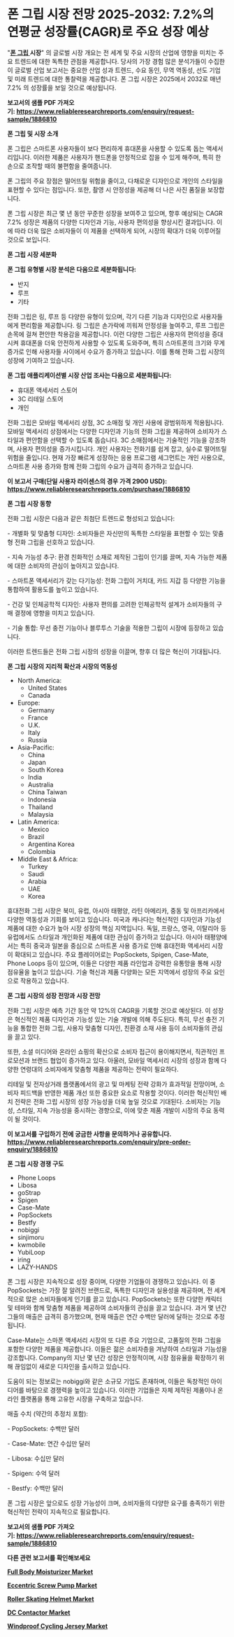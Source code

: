 <p><h1>폰 그립 시장 전망 2025-2032: 7.2%의 연평균 성장률(CAGR)로 주요 성장 예상</h1></p><p>"<strong><a href="https://www.reliableresearchreports.com/phone-grips-r1886810?utm_campaign=106&utm_medium=7&utm_source=Github&utm_content=ia&utm_term=12032025&utm_id=phone-grips">폰 그립&nbsp;</a></strong><strong>시장</strong>" 의 글로벌 시장 개요는 전 세계 및 주요 시장의 산업에 영향을 미치는 주요 트렌드에 대한 독특한 관점을 제공합니다. 당사의 가장 경험 많은 분석가들이 수집한 이 글로벌 산업 보고서는 중요한 산업 성과 트렌드, 수요 동인, 무역 역동성, 선도 기업 및 미래 트렌드에 대한 통찰력을 제공합니다. 폰 그립 시장은 2025에서 2032로 매년 7.2% 의 성장률을 보일 것으로 예상됩니다.&nbsp;</p>
<p><strong>보고서의 샘플 PDF 가져오기:&nbsp;<a href="https://www.reliableresearchreports.com/enquiry/request-sample/1886810?utm_campaign=106&utm_medium=7&utm_source=Github&utm_content=ia&utm_term=12032025&utm_id=phone-grips">https://www.reliableresearchreports.com/enquiry/request-sample/1886810</a></strong></p>
<p><strong>폰 그립 및 시장 소개</strong></p>
<p><p>폰 그립은 스마트폰 사용자들이 보다 편리하게 휴대폰을 사용할 수 있도록 돕는 액세서리입니다. 이러한 제품은 사용자가 핸드폰을 안정적으로 잡을 수 있게 해주며, 특히 한 손으로 조작할 때의 불편함을 줄여줍니다. </p><p>폰 그립의 주요 장점은 떨어뜨릴 위험을 줄이고, 다채로운 디자인으로 개인의 스타일을 표현할 수 있다는 점입니다. 또한, 촬영 시 안정성을 제공해 더 나은 사진 품질을 보장합니다. </p><p>폰 그립 시장은 최근 몇 년 동안 꾸준한 성장을 보여주고 있으며, 향후 예상되는 CAGR 7.2% 성장은 제품의 다양한 디자인과 기능, 사용자 편의성을 향상시킨 결과입니다. 이에 따라 더욱 많은 소비자들이 이 제품을 선택하게 되어, 시장의 확대가 더욱 이루어질 것으로 보입니다.</p></p>
<p><strong>폰 그립 시장 세분화</strong></p>
<p><strong>폰 그립 유형별 시장 분석은 다음으로 세분화됩니다:</strong></p>
<p><ul><li>반지</li><li>루프</li><li>기타</li></ul></p>
<p><p>전화 그립은 링, 루프 등 다양한 유형이 있으며, 각기 다른 기능과 디자인으로 사용자들에게 편리함을 제공합니다. 링 그립은 손가락에 끼워져 안정성을 높여주고, 루프 그립은 손목에 걸쳐 편안한 착용감을 제공합니다. 이런 다양한 그립은 사용자의 편의성을 증대시켜 휴대폰을 더욱 안전하게 사용할 수 있도록 도와주며, 특히 스마트폰의 크기와 무게 증가로 인해 사용자들 사이에서 수요가 증가하고 있습니다. 이를 통해 전화 그립 시장의 성장에 기여하고 있습니다.</p></p>
<p><strong>폰 그립 애플리케이션별 시장 산업 조사는 다음으로 세분화됩니다:</strong></p>
<p><ul><li>휴대폰 액세서리 스토어</li><li>3C 리테일 스토어</li><li>개인</li></ul></p>
<p><p>전화 그립은 모바일 액세서리 상점, 3C 소매점 및 개인 사용에 광범위하게 적용됩니다. 모바일 액세서리 상점에서는 다양한 디자인과 기능의 전화 그립을 제공하여 소비자가 스타일과 편안함을 선택할 수 있도록 돕습니다. 3C 소매점에서는 기술적인 기능을 강조하며, 사용자 편의성을 증가시킵니다. 개인 사용자는 전화기를 쉽게 잡고, 실수로 떨어뜨릴 위험을 줄입니다. 현재 가장 빠르게 성장하는 응용 프로그램 세그먼트는 개인 사용으로, 스마트폰 사용 증가와 함께 전화 그립의 수요가 급격히 증가하고 있습니다.</p></p>
<p><strong>이 보고서 구매(단일 사용자 라이센스의 경우 가격 2900 USD): <a href="https://www.reliableresearchreports.com/purchase/1886810?utm_campaign=106&utm_medium=7&utm_source=Github&utm_content=ia&utm_term=12032025&utm_id=phone-grips">https://www.reliableresearchreports.com/purchase/1886810</a></strong></p>
<p><strong>폰 그립 시장 동향</strong></p>
<p><p>전화 그립 시장은 다음과 같은 최첨단 트렌드로 형성되고 있습니다:</p><p>- 개별화 및 맞춤형 디자인: 소비자들은 자신만의 독특한 스타일을 표현할 수 있는 맞춤형 전화 그립을 선호하고 있습니다.</p><p>- 지속 가능성 추구: 환경 친화적인 소재로 제작된 그립이 인기를 끌며, 지속 가능한 제품에 대한 소비자의 관심이 높아지고 있습니다.</p><p>- 스마트폰 액세서리가 갖는 다기능성: 전화 그립이 거치대, 카드 지갑 등 다양한 기능을 통합하여 활용도를 높이고 있습니다.</p><p>- 건강 및 인체공학적 디자인: 사용자 편의를 고려한 인체공학적 설계가 소비자들의 구매 결정에 영향을 미치고 있습니다.</p><p>- 기술 통합: 무선 충전 기능이나 블루투스 기술을 적용한 그립이 시장에 등장하고 있습니다.</p><p>이러한 트렌드들은 전화 그립 시장의 성장을 이끌며, 향후 더 많은 혁신이 기대됩니다.</p></p>
<p><strong>폰 그립 시장의 지리적 확산과 시장의 역동성</strong></p>
<p><ul>
    <li>
        North America:
        <ul>
            <li>United States</li>
            <li>Canada</li>
        </ul>
    </li>
    <li>
        Europe:
        <ul>
            <li>Germany</li>
            <li>France</li>
            <li>U.K.</li>
            <li>Italy</li>
            <li>Russia</li>
        </ul>
    </li>
    <li>
        Asia-Pacific:
        <ul>
            <li>China</li>
            <li>Japan</li>
            <li>South Korea</li>
            <li>India</li>
            <li>Australia</li>
            <li>China Taiwan</li>
            <li>Indonesia</li>
            <li>Thailand</li>
            <li>Malaysia</li>
        </ul>
    </li>
    <li>
        Latin America:
        <ul>
            <li>Mexico</li>
            <li>Brazil</li>
            <li>Argentina Korea</li>
            <li>Colombia</li>
        </ul>
    </li>
    <li>
        Middle East & Africa:
        <ul>
            <li>Turkey</li>
            <li>Saudi</li>
            <li>Arabia</li>
            <li>UAE</li>
            <li>Korea</li>
        </ul>
    </li>
    </ul></p>
<p><p>휴대전화 그립 시장은 북미, 유럽, 아시아 태평양, 라틴 아메리카, 중동 및 아프리카에서 다양한 역동성과 기회를 보이고 있습니다. 미국과 캐나다는 혁신적인 디자인과 기능성 제품에 대한 수요가 높아 시장 성장의 핵심 지역입니다. 독일, 프랑스, 영국, 이탈리아 등 유럽에서도 스타일과 개인화된 제품에 대한 관심이 증가하고 있습니다. 아시아 태평양에서는 특히 중국과 일본을 중심으로 스마트폰 사용 증가로 인해 휴대전화 액세서리 시장이 확대되고 있습니다. 주요 플레이어로는 PopSockets, Spigen, Case-Mate, Phone Loops 등이 있으며, 이들은 다양한 제품 라인업과 강력한 유통망을 통해 시장 점유율을 높이고 있습니다. 기술 혁신과 제품 다양화는 모든 지역에서 성장의 주요 요인으로 작용하고 있습니다.</p></p>
<p><strong>폰 그립 시장의 성장 전망과 시장 전망</strong></p>
<p><p>전화 그립 시장은 예측 기간 동안 약 12%의 CAGR을 기록할 것으로 예상된다. 이 성장은 혁신적인 제품 디자인과 기능성 있는 기술 개발에 의해 주도된다. 특히, 무선 충전 기능을 통합한 전화 그립, 사용자 맞춤형 디자인, 친환경 소재 사용 등이 소비자들의 관심을 끌고 있다. </p><p>또한, 소셜 미디어와 온라인 쇼핑의 확산으로 소비자 접근이 용이해지면서, 직관적인 프로모션과 브랜드 협업이 증가하고 있다. 아울러, 모바일 액세서리 시장의 성장과 함께 다양한 연령대의 소비자에게 맞춤형 제품을 제공하는 전략이 필요하다. </p><p>리테일 및 전자상거래 플랫폼에서의 광고 및 마케팅 전략 강화가 효과적일 전망이며, 소비자 피드백을 반영한 제품 개선 또한 중요한 요소로 작용할 것이다. 이러한 혁신적인 배치 전략은 전화 그립 시장의 성장 가능성을 더욱 높일 것으로 기대된다. 소비자는 기능성, 스타일, 지속 가능성을 중시하는 경향으로, 이에 맞춘 제품 개발이 시장의 주요 동력이 될 것이다.</p></p>
<p><strong>이 보고서를 구입하기 전에 궁금한 사항을 문의하거나 공유합니다. <a href="https://www.reliableresearchreports.com/enquiry/pre-order-enquiry/1886810?utm_campaign=106&utm_medium=7&utm_source=Github&utm_content=ia&utm_term=12032025&utm_id=phone-grips">https://www.reliableresearchreports.com/enquiry/pre-order-enquiry/1886810</a></strong></p>
<p><strong>폰 그립 시장 경쟁 구도</strong></p>
<p><ul><li>Phone Loops</li><li>Libosa</li><li>goStrap</li><li>Spigen</li><li>Case-Mate</li><li>PopSockets</li><li>Bestfy</li><li>nobiggi</li><li>sinjimoru</li><li>kwmobile</li><li>YubiLoop</li><li>iring</li><li>LAZY-HANDS</li></ul></p>
<p><p>폰 그립 시장은 지속적으로 성장 중이며, 다양한 기업들이 경쟁하고 있습니다. 이 중 PopSockets는 가장 잘 알려진 브랜드로, 독특한 디자인과 실용성을 제공하며, 전 세계적으로 많은 소비자들에게 인기를 끌고 있습니다. PopSockets는 또한 다양한 캐릭터 및 테마와 함께 맞춤형 제품을 제공하여 소비자들의 관심을 끌고 있습니다. 과거 몇 년간 그들의 매출은 급격히 증가했으며, 현재 매출은 연간 수백만 달러에 달하는 것으로 추정됩니다.</p><p>Case-Mate는 스마폰 액세서리 시장의 또 다른 주요 기업으로, 고품질의 전화 그립을 포함한 다양한 제품을 제공합니다. 이들은 젊은 소비자층을 겨냥하여 스타일과 기능성을 강조합니다. Company의 지난 몇 년간 성장은 안정적이며, 시장 점유율을 확장하기 위해 끊임없이 새로운 디자인을 출시하고 있습니다.</p><p>도움이 되는 정보로는 nobiggi와 같은 소규모 기업도 존재하며, 이들은 독창적인 아이디어를 바탕으로 경쟁력을 높이고 있습니다. 이러한 기업들은 자체 제작된 제품이나 온라인 플랫폼을 통해 고유한 시장을 구축하고 있습니다.</p><p>매출 수치 (약간의 추정치 포함):</p><p>- PopSockets: 수백만 달러</p><p>- Case-Mate: 연간 수십만 달러</p><p>- Libosa: 수십만 달러</p><p>- Spigen: 수억 달러 </p><p>- Bestfy: 수백만 달러</p><p>폰 그립 시장은 앞으로도 성장 가능성이 크며, 소비자들의 다양한 요구를 충족하기 위한 혁신적인 전략이 지속적으로 필요합니다.</p></p>
<p><strong>보고서의 샘플 PDF 가져오기:&nbsp;<a href="https://www.reliableresearchreports.com/enquiry/request-sample/1886810?utm_campaign=106&utm_medium=7&utm_source=Github&utm_content=ia&utm_term=12032025&utm_id=phone-grips">https://www.reliableresearchreports.com/enquiry/request-sample/1886810</a></strong></p>
<p><strong></strong></p>
<p><strong></strong></p>
<p><strong></strong></p>
<p><strong></strong></p>
<p><strong>다른 관련 보고서를 확인해보세요</strong></p>
<p><strong><p><a href="https://github.com/mabutironaldo/Market-Research-Report-List-7/blob/main/full-body-moisturizer-market.md?utm_campaign=106&utm_medium=7&utm_source=Github&utm_content=ia&utm_term=12032025&utm_id=phone-grips">Full Body Moisturizer Market</a></p><p><a href="https://github.com/elhibacajka/Market-Research-Report-List-1/blob/main/eccentric-screw-pump-market.md?utm_campaign=106&utm_medium=7&utm_source=Github&utm_content=ia&utm_term=12032025&utm_id=phone-grips">Eccentric Screw Pump Market</a></p><p><a href="https://github.com/ienamoun/Market-Research-Report-List-1/blob/main/roller-skating-helmet-market.md?utm_campaign=106&utm_medium=7&utm_source=Github&utm_content=ia&utm_term=12032025&utm_id=phone-grips">Roller Skating Helmet Market</a></p><p><a href="https://github.com/melkebps5/Market-Research-Report-List-1/blob/main/dc-contactor-market.md?utm_campaign=106&utm_medium=7&utm_source=Github&utm_content=ia&utm_term=12032025&utm_id=phone-grips">DC Contactor Market</a></p><p><a href="https://github.com/drevertevell/Market-Research-Report-List-1/blob/main/windproof-cycling-jersey-market.md?utm_campaign=106&utm_medium=7&utm_source=Github&utm_content=ia&utm_term=12032025&utm_id=phone-grips">Windproof Cycling Jersey Market</a></p></strong></p>
<p></p>